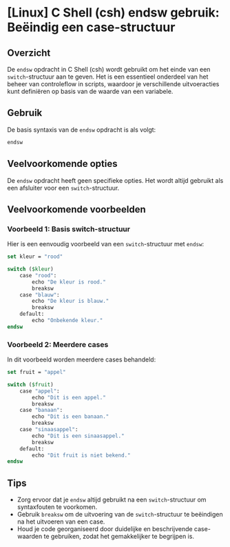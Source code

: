 # [Linux] C Shell (csh) endsw gebruik: Beëindig een case-structuur

## Overzicht
De `endsw` opdracht in C Shell (csh) wordt gebruikt om het einde van een `switch`-structuur aan te geven. Het is een essentieel onderdeel van het beheer van controleflow in scripts, waardoor je verschillende uitvoeracties kunt definiëren op basis van de waarde van een variabele.

## Gebruik
De basis syntaxis van de `endsw` opdracht is als volgt:

```csh
endsw
```

## Veelvoorkomende opties
De `endsw` opdracht heeft geen specifieke opties. Het wordt altijd gebruikt als een afsluiter voor een `switch`-structuur.

## Veelvoorkomende voorbeelden

### Voorbeeld 1: Basis switch-structuur
Hier is een eenvoudig voorbeeld van een `switch`-structuur met `endsw`:

```csh
set kleur = "rood"

switch ($kleur)
    case "rood":
        echo "De kleur is rood."
        breaksw
    case "blauw":
        echo "De kleur is blauw."
        breaksw
    default:
        echo "Onbekende kleur."
endsw
```

### Voorbeeld 2: Meerdere cases
In dit voorbeeld worden meerdere cases behandeld:

```csh
set fruit = "appel"

switch ($fruit)
    case "appel":
        echo "Dit is een appel."
        breaksw
    case "banaan":
        echo "Dit is een banaan."
        breaksw
    case "sinaasappel":
        echo "Dit is een sinaasappel."
        breaksw
    default:
        echo "Dit fruit is niet bekend."
endsw
```

## Tips
- Zorg ervoor dat je `endsw` altijd gebruikt na een `switch`-structuur om syntaxfouten te voorkomen.
- Gebruik `breaksw` om de uitvoering van de `switch`-structuur te beëindigen na het uitvoeren van een case.
- Houd je code georganiseerd door duidelijke en beschrijvende case-waarden te gebruiken, zodat het gemakkelijker te begrijpen is.